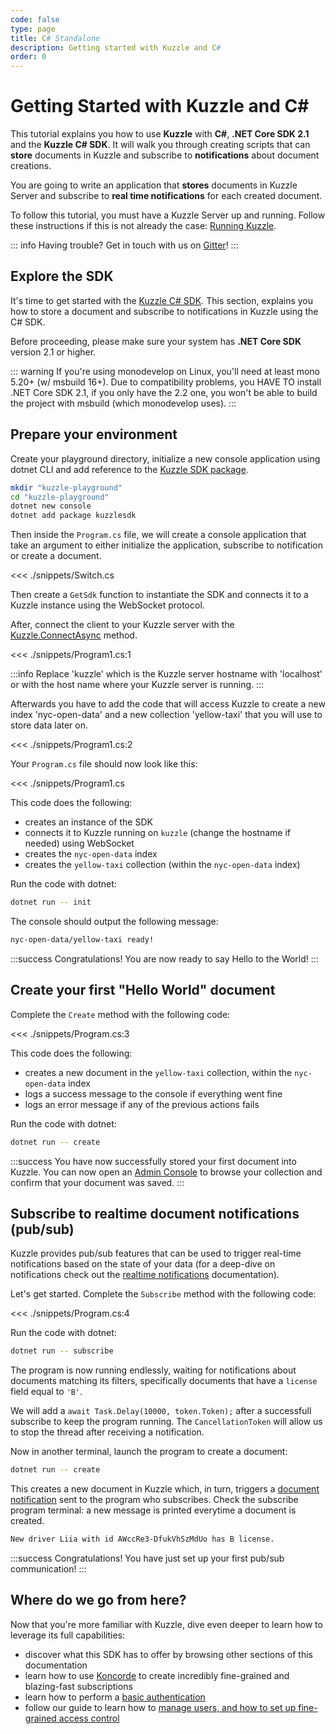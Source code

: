 ```yaml
---
code: false
type: page
title: C# Standalone
description: Getting started with Kuzzle and C#
order: 0
---
```


# Getting Started with Kuzzle and C#

This tutorial explains you how to use **Kuzzle** with **C#**, **.NET Core SDK 2.1** and the **Kuzzle C# SDK**.
It will walk you through creating scripts that can **store** documents in Kuzzle and subscribe to **notifications** about document creations.

You are going to write an application that **stores** documents in Kuzzle Server and subscribe to **real time notifications** for each created document.

To follow this tutorial, you must have a Kuzzle Server up and running. Follow these instructions if this is not already the case: [Running Kuzzle](/core/1/guides/getting-started/running-kuzzle/).


::: info
Having trouble? Get in touch with us on [Gitter](https://gitter.im/kuzzleio/kuzzle)!
:::

## Explore the SDK

It's time to get started with the [Kuzzle C# SDK](/sdk/csharp/1). This section, explains you how to store a document and subscribe to notifications in Kuzzle using the C# SDK.

Before proceeding, please make sure your system has **.NET Core SDK** version 2.1 or higher.

::: warning
If you're using monodevelop on Linux, you'll need at least mono 5.20+ (w/ msbuild 16+). Due to compatibility problems, you HAVE TO install .NET Core SDK 2.1, if you only have the 2.2 one, you won't be able to build the project with msbuild (which monodevelop uses).
:::

## Prepare your environment

Create your playground directory, initialize a new console application using dotnet CLI and add reference to the [Kuzzle SDK package](https://www.nuget.org/packages/kuzzlesdk/).  

```sh
mkdir "kuzzle-playground"
cd "kuzzle-playground"
dotnet new console
dotnet add package kuzzlesdk
```

Then inside the `Program.cs` file, we will create a console application that take an argument to either initialize the application, subscribe to notification or create a document.

<<< ./snippets/Switch.cs

Then create a `GetSdk` function to instantiate the SDK and connects it to a Kuzzle instance using the WebSocket protocol.

After, connect the client to your Kuzzle server with the [Kuzzle.ConnectAsync](/sdk/csharp/1/core-classes/kuzzle/connect-async) method.

<<< ./snippets/Program1.cs:1

:::info
Replace 'kuzzle' which is the Kuzzle server hostname with 'localhost' or with the host name where your Kuzzle server is running.
:::

Afterwards you have to add the code that will access Kuzzle to create a new index 'nyc-open-data' and a new collection 'yellow-taxi' that you will use to store data later on.

<<< ./snippets/Program1.cs:2

Your `Program.cs` file should now look like this:

<<< ./snippets/Program1.cs

This code does the following:

- creates an instance of the SDK
- connects it to Kuzzle running on `kuzzle` (change the hostname if needed) using WebSocket
- creates the `nyc-open-data` index
- creates the `yellow-taxi` collection (within the `nyc-open-data` index)

Run the code with dotnet:

```bash
dotnet run -- init
```

The console should output the following message:

```bash
nyc-open-data/yellow-taxi ready!
```

:::success
Congratulations! You are now ready to say Hello to the World!
:::

## Create your first "Hello World" document

Complete the `Create` method with the following code:

<<< ./snippets/Program.cs:3

This code does the following:

- creates a new document in the `yellow-taxi` collection, within the `nyc-open-data` index
- logs a success message to the console if everything went fine
- logs an error message if any of the previous actions fails

Run the code with dotnet:

```bash
dotnet run -- create
```

:::success
You have now successfully stored your first document into Kuzzle. You can now open an [Admin Console](http://console.kuzzle.io) to browse your collection and confirm that your document was saved.
:::


## Subscribe to realtime document notifications (pub/sub)

Kuzzle provides pub/sub features that can be used to trigger real-time notifications based on the state of your data (for a deep-dive on notifications check out the [realtime notifications](/sdk/csharp/1/essentials/realtime-notifications/) documentation).

Let's get started. Complete the `Subscribe` method with the following code:

<<< ./snippets/Program.cs:4

Run the code with dotnet:

```bash
dotnet run -- subscribe
```

The  program is now running endlessly, waiting for notifications about documents matching its filters, specifically documents that have a `license` field equal to `'B'`.

We will add a `await Task.Delay(10000, token.Token);` after a successfull subscribe to keep the program running. The `CancellationToken` will allow us to stop the thread after receiving a notification.

Now in another terminal, launch the program to create a document:

```bash
dotnet run -- create
```

This creates a new document in Kuzzle which, in turn, triggers a [document notification](/core/1/api/essentials/notifications/#documents-changes-messages) sent to the program who subscribes.
Check the subscribe program terminal: a new message is printed everytime a document is created.

```bash
New driver Liia with id AWccRe3-DfukVhSzMdUo has B license.
```

:::success
Congratulations! You have just set up your first pub/sub communication!
:::

## Where do we go from here?

Now that you're more familiar with Kuzzle, dive even deeper to learn how to leverage its full capabilities:

- discover what this SDK has to offer by browsing other sections of this documentation
- learn how to use [Koncorde](/core/1/guides/cookbooks/realtime-api) to create incredibly fine-grained and blazing-fast subscriptions
- learn how to perform a [basic authentication](/sdk/csharp/1/controllers/auth/login)
- follow our guide to learn how to [manage users, and how to set up fine-grained access control](/core/1/guides/essentials/security/)
